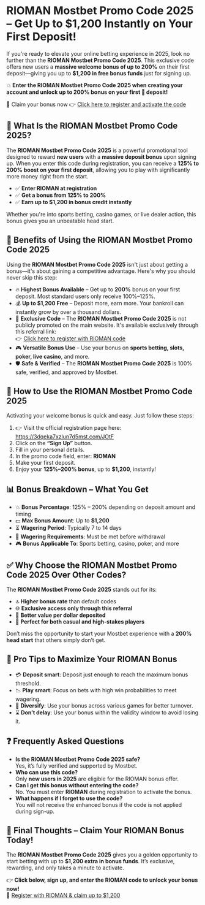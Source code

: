 <!DOCTYPE html>
<html lang="en">
<head>
<meta charset="UTF-8">
<meta name="viewport" content="width=device-width, initial-scale=1">
<meta name="description" content="Enter the RIOMAN Mostbet Promo Code 2025 and get up to $1,200 bonus instantly on your first deposit. Learn how to use the code and unlock your exclusive rewards.">
<title>RIOMAN Mostbet Promo Code 2025 – Get Up to $1,200 Instantly</title>
</head>
  <meta name="google-site-verification" content="avyS0iBzU6vHifKWEPLgiUtHX-kVU9W2RO3ZBzv_sRU" />
<body>
<h1>RIOMAN Mostbet Promo Code 2025 – Get Up to $1,200 Instantly on Your First Deposit!</h1>
<p>If you're ready to elevate your online betting experience in 2025, look no further than the <strong>RIOMAN Mostbet Promo Code 2025</strong>. This exclusive code offers new users a <strong>massive welcome bonus of up to 200%</strong> on their first deposit—giving you up to <strong>$1,200 in free bonus funds</strong> just for signing up.</p>
<p>💥 <strong>Enter the RIOMAN Mostbet Promo Code 2025 when creating your account and unlock up to 200% bonus on your first 💸 deposit!</strong></p>
<p>🎯 Claim your bonus now 👉 <a href="https://3dqeka7xzlun7d5mst.com/JOtF" target="_blank">Click here to register and activate the code</a></p>
<h2>🔎 What Is the RIOMAN Mostbet Promo Code 2025?</h2>
<p>The <strong>RIOMAN Mostbet Promo Code 2025</strong> is a powerful promotional tool designed to reward <strong>new users</strong> with a <strong>massive deposit bonus</strong> upon signing up. When you enter this code during registration, you can receive a <strong>125% to 200% boost on your first deposit</strong>, allowing you to play with significantly more money right from the start.</p>
<ul>
<li>✅ <strong>Enter RIOMAN at registration</strong></li>
<li>✅ <strong>Get a bonus from 125% to 200%</strong></li>
<li>✅ <strong>Earn up to $1,200 in bonus credit instantly</strong></li>
</ul>
<p>Whether you're into sports betting, casino games, or live dealer action, this bonus gives you an unbeatable head start.</p>
<h2>💸 Benefits of Using the RIOMAN Mostbet Promo Code 2025</h2>
<p>Using the <strong>RIOMAN Mostbet Promo Code 2025</strong> isn't just about getting a bonus—it's about gaining a competitive advantage. Here's why you should never skip this step:</p>
<ul>
<li>🔥 <strong>Highest Bonus Available</strong> – Get up to <strong>200%</strong> bonus on your first deposit. Most standard users only receive 100%–125%.</li>
<li>💰 <strong>Up to $1,200 Free</strong> – Deposit more, earn more. Your bankroll can instantly grow by over a thousand dollars.</li>
<li>🎯 <strong>Exclusive Code</strong> – The <strong>RIOMAN Mostbet Promo Code 2025</strong> is not publicly promoted on the main website. It's available exclusively through this referral link:<br>👉 <a href="https://3dqeka7xzlun7d5mst.com/JOtF" target="_blank">Click here to register with RIOMAN code</a></li>
<li>🎮 <strong>Versatile Bonus Use</strong> – Use your bonus on <strong>sports betting, slots, poker, live casino</strong>, and more.</li>
<li>🛡️ <strong>Safe & Verified</strong> – The <strong>RIOMAN Mostbet Promo Code 2025</strong> is 100% safe, verified, and approved by Mostbet.</li>
</ul>
<h2>📝 How to Use the RIOMAN Mostbet Promo Code 2025</h2>
<p>Activating your welcome bonus is quick and easy. Just follow these steps:</p>
<ol>
<li>👉 Visit the official registration page here: <a href="https://3dqeka7xzlun7d5mst.com/JOtF" target="_blank">https://3dqeka7xzlun7d5mst.com/JOtF</a></li>
<li>Click on the <strong>“Sign Up”</strong> button.</li>
<li>Fill in your personal details.</li>
<li>In the promo code field, enter: <strong>RIOMAN</strong></li>
<li>Make your first deposit.</li>
<li>Enjoy your <strong>125%–200% bonus</strong>, up to <strong>$1,200</strong>, instantly!</li>
</ol>
<h2>📊 Bonus Breakdown – What You Get</h2>
<ul>
<li>💥 <strong>Bonus Percentage</strong>: 125% – 200% depending on deposit amount and timing</li>
<li>💵 <strong>Max Bonus Amount</strong>: Up to <strong>$1,200</strong></li>
<li>⏳ <strong>Wagering Period</strong>: Typically 7 to 14 days</li>
<li>🔁 <strong>Wagering Requirements</strong>: Must be met before withdrawal</li>
<li>🎮 <strong>Bonus Applicable To</strong>: Sports betting, casino, poker, and more</li>
</ul>
<h2>✅ Why Choose the RIOMAN Mostbet Promo Code 2025 Over Other Codes?</h2>
<p>The <strong>RIOMAN Mostbet Promo Code 2025</strong> stands out for its:</p>
<ul>
<li>🔝 <strong>Higher bonus rate</strong> than default codes</li>
<li>🌐 <strong>Exclusive access only through this referral</strong></li>
<li>🧠 <strong>Better value per dollar deposited</strong></li>
<li>💼 <strong>Perfect for both casual and high-stakes players</strong></li>
</ul>
<p>Don’t miss the opportunity to start your Mostbet experience with a <strong>200% head start</strong> that others simply don’t get.</p>
<h2>🧠 Pro Tips to Maximize Your RIOMAN Bonus</h2>
<ul>
<li>💳 <strong>Deposit smart</strong>: Deposit just enough to reach the maximum bonus threshold.</li>
<li>📉 <strong>Play smart</strong>: Focus on bets with high win probabilities to meet wagering.</li>
<li>🎲 <strong>Diversify</strong>: Use your bonus across various games for better turnover.</li>
<li>⌛ <strong>Don’t delay</strong>: Use your bonus within the validity window to avoid losing it.</li>
</ul>
<h2>❓ Frequently Asked Questions</h2>
<ul>
<li><strong>Is the RIOMAN Mostbet Promo Code 2025 safe?</strong><br>Yes, it’s fully verified and supported by Mostbet.</li>
<li><strong>Who can use this code?</strong><br>Only <strong>new users in 2025</strong> are eligible for the RIOMAN bonus offer.</li>
<li><strong>Can I get this bonus without entering the code?</strong><br>No. You must enter <strong>RIOMAN</strong> during registration to activate the bonus.</li>
<li><strong>What happens if I forget to use the code?</strong><br>You will not receive the enhanced bonus if the code is not applied during sign-up.</li>
</ul>
<h2>🎯 Final Thoughts – Claim Your RIOMAN Bonus Today!</h2>
<p>The <strong>RIOMAN Mostbet Promo Code 2025</strong> gives you a golden opportunity to start betting with up to <strong>$1,200 extra in bonus funds</strong>. It’s exclusive, rewarding, and only takes a minute to activate.</p>
<p>👉 <strong>Click below, sign up, and enter the RIOMAN code to unlock your bonus now!</strong><br>🔗 <a href="https://3dqeka7xzlun7d5mst.com/JOtF" target="_blank">Register with RIOMAN & claim up to $1,200</a></p>
</body>
</html>
